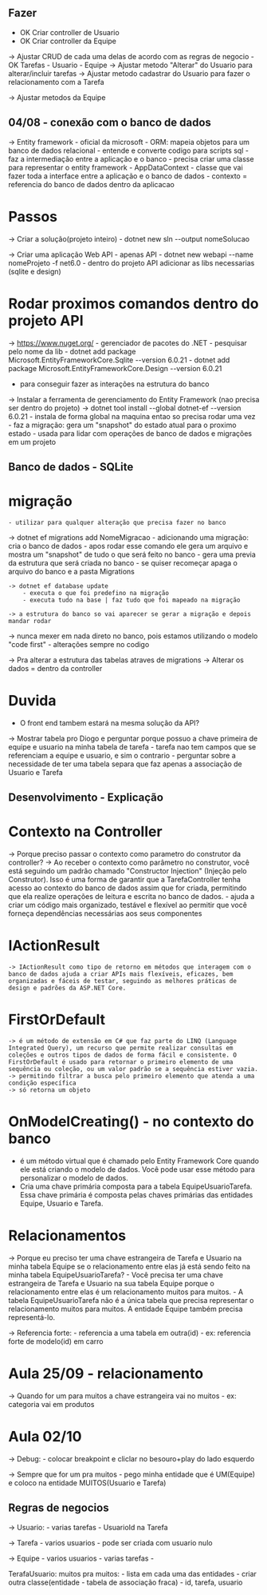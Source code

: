 ## Fazer

- OK Criar controller de Usuario
- OK Criar controller da Equipe

-> Ajustar CRUD de cada uma delas de acordo com as regras de negocio - OK Tarefas - Usuario - Equipe
-> Ajustar metodo "Alterar" do Usuario para alterar/incluir tarefas
-> Ajustar metodo cadastrar do Usuario para fazer o relacionamento com a Tarefa

-> Ajustar metodos da Equipe

## 04/08 - conexão com o banco de dados

-> Entity framework - oficial da microsoft - ORM: mapeia objetos para um banco de dados relacional - entende e converte codigo para scripts sql - faz a intermediação entre a aplicação e o banco - precisa criar uma classe para representar o entity framework - AppDataContext - classe que vai fazer toda a interface entre a aplicação e o banco de dados - contexto = referencia do banco de dados dentro da aplicacao

# Passos

-> Criar a solução(projeto inteiro) - dotnet new sln --output nomeSolucao

-> Criar uma aplicação Web API - apenas API - dotnet new webapi --name nomeProjeto -f net6.0 - dentro do projeto API adicionar as libs necessarias (sqlite e design)

# Rodar proximos comandos dentro do projeto API

-> https://www.nuget.org/ - gerenciador de pacotes do .NET - pesquisar pelo nome da lib - dotnet add package Microsoft.EntityFrameworkCore.Sqlite --version 6.0.21 - dotnet add package Microsoft.EntityFrameworkCore.Design --version 6.0.21  
 - para conseguir fazer as interações na estrutura do banco

-> Instalar a ferramenta de gerenciamento do Entity Framework (nao precisa ser dentro do projeto)
-> dotnet tool install --global dotnet-ef --version 6.0.21 - instala de forma global na maquina entao so precisa rodar uma vez - faz a migração: gera um "snapshot" do estado atual para o proximo estado - usada para lidar com operações de banco de dados e migrações em um projeto

## Banco de dados - SQLite

# migração

    - utilizar para qualquer alteração que precisa fazer no banco

-> dotnet ef migrations add NomeMigracao - adicionando uma migração: cria o banco de dados - apos rodar esse comando ele gera um arquivo e mostra um "snapshot" de tudo o que será feito no banco - gera uma previa da estrutura que será criada no banco - se quiser recomeçar apaga o arquivo do banco e a pasta Migrations

    -> dotnet ef database update
        - executa o que foi predefino na migração
        - executa tudo na base | faz tudo que foi mapeado na migração

    -> a estrutura do banco so vai aparecer se gerar a migração e depois mandar rodar

-> nunca mexer em nada direto no banco, pois estamos utilizando o modelo "code first" - alterações sempre no codigo

-> Pra alterar a estrutura das tabelas atraves de migrations
-> Alterar os dados = dentro da controller

# Duvida

- O front end tambem estará na mesma solução da API?

-> Mostrar tabela pro Diogo e perguntar porque possuo a chave primeira de equipe e usuario na minha tabela de tarefa - tarefa nao tem campos que se referenciam a equipe e usuario, e sim o contrario - perguntar sobre a necessidade de ter uma tabela separa que faz apenas a associação de Usuario e Tarefa

## Desenvolvimento - Explicação

# Contexto na Controller

-> Porque preciso passar o contexto como parametro do construtor da controller?
-> Ao receber o contexto como parâmetro no construtor, você está seguindo um padrão chamado "Constructor Injection" (Injeção pelo Construtor). Isso é uma forma de garantir que a TarefaController tenha acesso ao contexto do banco de dados assim que for criada, permitindo que ela realize operações de leitura e escrita no banco de dados. - ajuda a criar um código mais organizado, testável e flexível ao permitir que você forneça dependências necessárias aos seus componentes

# IActionResult

    -> IActionResult como tipo de retorno em métodos que interagem com o banco de dados ajuda a criar APIs mais flexíveis, eficazes, bem organizadas e fáceis de testar, seguindo as melhores práticas de design e padrões da ASP.NET Core.

# FirstOrDefault

    -> é um método de extensão em C# que faz parte do LINQ (Language Integrated Query), um recurso que permite realizar consultas em coleções e outros tipos de dados de forma fácil e consistente. O FirstOrDefault é usado para retornar o primeiro elemento de uma sequência ou coleção, ou um valor padrão se a sequência estiver vazia.
    -> permitindo filtrar a busca pelo primeiro elemento que atenda a uma condição específica
    -> só retorna um objeto

# OnModelCreating() - no contexto do banco

- é um método virtual que é chamado pelo Entity Framework Core quando ele está criando o modelo de dados. Você pode usar esse método para personalizar o modelo de dados.
- Cria uma chave primária composta para a tabela EquipeUsuarioTarefa. Essa chave primária é composta pelas chaves primárias das entidades Equipe, Usuario e Tarefa.

# Relacionamentos
-> Porque eu preciso ter uma chave estrangeira de Tarefa e Usuario na minha tabela Equipe se o relacionamento entre elas já está sendo feito na minha tabela EquipeUsuarioTarefa?
    - Você precisa ter uma chave estrangeira de Tarefa e Usuario na sua tabela Equipe porque o relacionamento entre elas é um relacionamento muitos para muitos.
    - A tabela EquipeUsuarioTarefa não é a única tabela que precisa representar o relacionamento muitos para muitos. A entidade Equipe também precisa representá-lo.

-> Referencia forte:
    - referencia a uma tabela em outra(id)
        - ex: referencia forte de modelo(id) em carro

# Aula 25/09 - relacionamento

-> Quando for um para muitos a chave estrangeira vai no muitos - ex: categoria vai em produtos

# Aula 02/10

-> Debug: - colocar breakpoint e cliclar no besouro+play do lado esquerdo

-> Sempre que for um pra muitos - pego minha entidade que é UM(Equipe) e coloco na entidade MUITOS(Usuario e Tarefa)

## Regras de negocios

-> Usuario: - varias tarefas - UsuarioId na Tarefa

-> Tarefa - varios usuarios - pode ser criada com usuario nulo

-> Equipe - varios usuarios - varias tarefas -

TerafaUsuario:
muitos pra muitos: - lista em cada uma das entidades - criar outra classe(entidade - tabela de associação fraca) - id, tarefa, usuario
